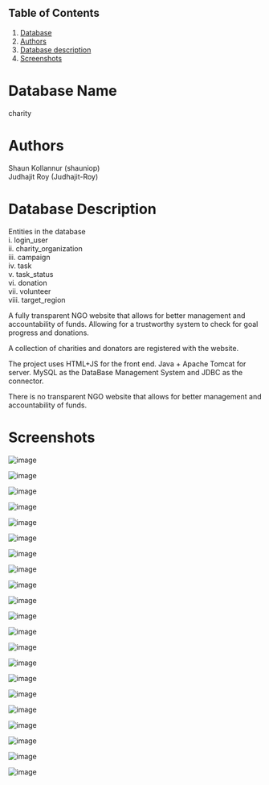 ## Table of Contents
1. [Database](#database-name)
2. [Authors](#authors)
3. [Database description](#database-description)
4. [Screenshots](#screenshots)
 
# Database Name
charity

# Authors
Shaun Kollannur (shauniop)  
Judhajit Roy (Judhajit-Roy)  

# Database Description
Entities in the database  
i. login_user  
ii. charity_organization  
iii. campaign  
iv. task  
v. task_status  
vi.  donation  
vii. volunteer  
viii. target_region  


A fully transparent NGO website that allows for better management and accountability of funds. Allowing for a trustworthy system to check for goal progress and donations.

A collection of charities and donators are registered with the website.

The project uses HTML+JS for the front end.  Java + Apache Tomcat for server. MySQL as the DataBase Management System and JDBC as the connector.

There is no transparent NGO website that allows for better management and accountability of funds.

# Screenshots

![image](https://user-images.githubusercontent.com/56783167/139194273-3701107c-667d-4d26-bb5c-0140d6839074.png)

![image](https://user-images.githubusercontent.com/56783167/139194323-53d9bf65-8ea6-49bf-9fa0-e231f0dbd34b.png)

![image](https://user-images.githubusercontent.com/56783167/139194391-ba0c4f1e-3746-4cb8-972d-dfb694059f06.png)

![image](https://user-images.githubusercontent.com/56783167/139194426-db023c21-a421-494f-8f9e-ef07d6d69b83.png)

![image](https://user-images.githubusercontent.com/56783167/139194456-b4da6ac5-ce3c-4b0d-9e26-c91acce64e78.png)

![image](https://user-images.githubusercontent.com/56783167/139194497-763e9f37-e2e9-411f-bd75-d06de6b6a257.png)

![image](https://user-images.githubusercontent.com/56783167/139194527-e6393cb2-23b4-448b-af3d-85b6bdee62cd.png)

![image](https://user-images.githubusercontent.com/56783167/139194563-c9ed7dda-e760-44f5-bc96-8f7b13966783.png)

![image](https://user-images.githubusercontent.com/56783167/139194628-2e855762-53df-49a7-a540-129177b97988.png)

![image](https://user-images.githubusercontent.com/56783167/139194725-ee4e64f4-926d-4b15-b6c8-4712d520e324.png)

![image](https://user-images.githubusercontent.com/56783167/139194782-707bf4b8-5f11-4375-8649-bc366efe0787.png)

![image](https://user-images.githubusercontent.com/56783167/139194828-8f9d920b-babe-4f12-914a-46d4560b6b4a.png)

![image](https://user-images.githubusercontent.com/56783167/139194872-0a2a8afd-4e27-40a4-ab3c-5964efc061c2.png)

![image](https://user-images.githubusercontent.com/56783167/139194926-5a44ddda-fd35-4d00-9504-b34d28e84b71.png)

![image](https://user-images.githubusercontent.com/56783167/139194968-c15e10cd-9f03-4115-a12d-70687ced9bc8.png)

![image](https://user-images.githubusercontent.com/56783167/139195042-98f6502e-68a7-47a5-8251-3441e4664e8e.png)

![image](https://user-images.githubusercontent.com/56783167/139195071-e5e17dac-9db6-4528-a91d-349b0233d408.png)

![image](https://user-images.githubusercontent.com/56783167/139195096-4fafc110-2ee5-4980-8849-6717cba85ce7.png)

![image](https://user-images.githubusercontent.com/56783167/139195134-4963869c-2276-4e28-8c30-2d6fa0f51fbd.png)

![image](https://user-images.githubusercontent.com/56783167/139195167-aff9b01e-d363-4f4a-8114-c8f84c5325aa.png)

![image](https://user-images.githubusercontent.com/56783167/139195199-f2ae773f-c677-4da9-81f7-512c86649ef9.png)





